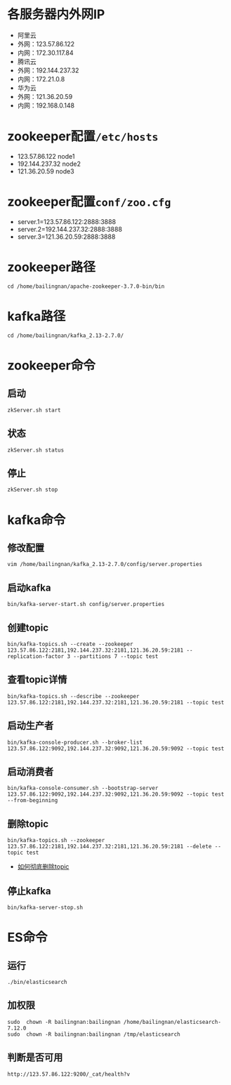 # 各服务器内外网IP

- 阿里云
- 外网：123.57.86.122
- 内网：172.30.117.84
- 腾讯云
- 外网：192.144.237.32
- 内网：172.21.0.8
- 华为云
- 外网：121.36.20.59
- 内网：192.168.0.148

# zookeeper配置`/etc/hosts`

- 123.57.86.122 node1
- 192.144.237.32 node2
- 121.36.20.59 node3

# zookeeper配置`conf/zoo.cfg`

- server.1=123.57.86.122:2888:3888
- server.2=192.144.237.32:2888:3888
- server.3=121.36.20.59:2888:3888

# zookeeper路径

```shell
cd /home/bailingnan/apache-zookeeper-3.7.0-bin/bin
```

# kafka路径

```shell
cd /home/bailingnan/kafka_2.13-2.7.0/
```

# zookeeper命令

## 启动

```shell
zkServer.sh start
```

## 状态

```shell
zkServer.sh status
```

## 停止

```shell
zkServer.sh stop
```

# kafka命令

## 修改配置

```shell
vim /home/bailingnan/kafka_2.13-2.7.0/config/server.properties
```

## 启动kafka

```shell
bin/kafka-server-start.sh config/server.properties
```

## 创建topic

```shell
bin/kafka-topics.sh --create --zookeeper 123.57.86.122:2181,192.144.237.32:2181,121.36.20.59:2181 --replication-factor 3 --partitions 7 --topic test
```

## 查看topic详情

```shell
bin/kafka-topics.sh --describe --zookeeper 123.57.86.122:2181,192.144.237.32:2181,121.36.20.59:2181 --topic test
```

## 启动生产者

```shell
bin/kafka-console-producer.sh --broker-list 123.57.86.122:9092,192.144.237.32:9092,121.36.20.59:9092 --topic test
```

## 启动消费者

```shell
bin/kafka-console-consumer.sh --bootstrap-server 123.57.86.122:9092,192.144.237.32:9092,121.36.20.59:9092 --topic test --from-beginning
```

## 删除topic

```shell
bin/kafka-topics.sh --zookeeper 123.57.86.122:2181,192.144.237.32:2181,121.36.20.59:2181 --delete --topic test
```

- [如何彻底删除topic](https://cloud.tencent.com/developer/article/1130824)

## 停止kafka

```shell
bin/kafka-server-stop.sh
```

# ES命令

## 运行

```shell
./bin/elasticsearch
```

## 加权限

```shell
sudo  chown -R bailingnan:bailingnan /home/bailingnan/elasticsearch-7.12.0
sudo  chown -R bailingnan:bailingnan /tmp/elasticsearch
```

## 判断是否可用

```shell
http://123.57.86.122:9200/_cat/health?v
```